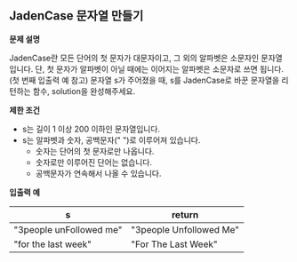 ## JadenCase 문자열 만들기
**문제 설명**

JadenCase란 모든 단어의 첫 문자가 대문자이고, 그 외의 알파벳은 소문자인 문자열입니다. 단, 첫 문자가 알파벳이 아닐 때에는 이어지는 알파벳은 소문자로 쓰면 됩니다. (첫 번째 입출력 예 참고)
문자열 s가 주어졌을 때, s를 JadenCase로 바꾼 문자열을 리턴하는 함수, solution을 완성해주세요.


**제한 조건**


* s는 길이 1 이상 200 이하인 문자열입니다.
* s는 알파벳과 숫자, 공백문자(" ")로 이루어져 있습니다.
    * 숫자는 단어의 첫 문자로만 나옵니다.
    * 숫자로만 이루어진 단어는 없습니다.
    * 공백문자가 연속해서 나올 수 있습니다.


**입출력 예**


s | return
--------- | ---------
"3people unFollowed me" | "3people Unfollowed Me"
"for the last week" | "For The Last Week"